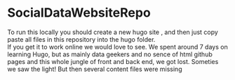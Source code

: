 # SocialDataWebsiteRepo
To run this locally you should create a new hugo site , and then just copy paste all files in this repository into the hugo folder.   
If you get it to work online we would love to see. We spent around 7 days on learning Hugo, but as mainly data geekers and no sence of html github pages and this whole jungle of front and back end, we got lost. Someties we saw the light! But then several content files were missing
